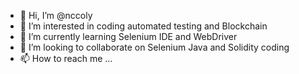 - 👋 Hi, I’m @nccoly
- 👀 I’m interested in coding automated testing and Blockchain
- 🌱 I’m currently learning Selenium IDE and WebDriver
- 💞️ I’m looking to collaborate on Selenium Java and Solidity coding
- 📫 How to reach me ...

<!---
nccoly/nccoly is a ✨ special ✨ repository because its `README.md` (this file) appears on your GitHub profile.
You can click the Preview link to take a look at your changes.
--->

